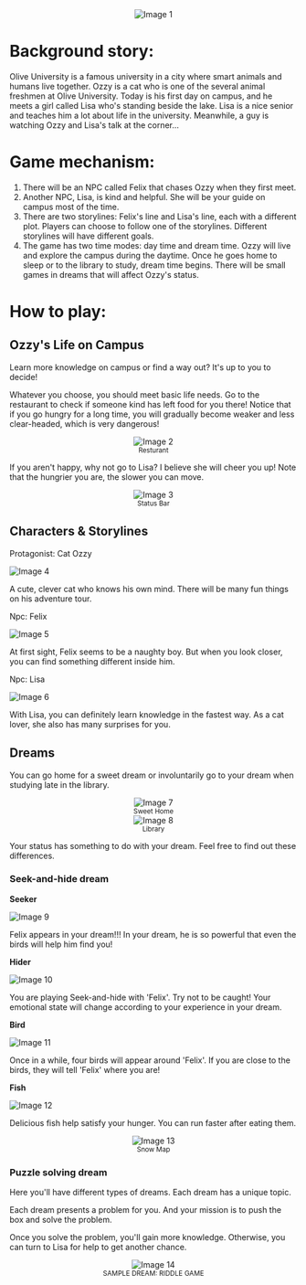 <div align="center">
  <img src="https://github.com/cyrus-huang/Clever-Ozzy/assets/65390675/edf3fb0b-7d97-47a5-952f-9ef86b230fa3" alt="Image 1" />
  <br />
</div>

# Background story:

Olive University is a famous university in a city where smart animals and humans live together. Ozzy is a cat who is one of the several animal freshmen at Olive University. Today is his first day on campus, and he meets a girl called Lisa who's standing beside the lake. Lisa is a nice senior and teaches him a lot about life in the university. Meanwhile, a guy is watching Ozzy and Lisa's talk at the corner…

# Game mechanism:

1. There will be an NPC called Felix that chases Ozzy when they first meet.
2. Another NPC, Lisa, is kind and helpful. She will be your guide on campus most of the time.
3. There are two storylines: Felix's line and Lisa's line, each with a different plot. Players can choose to follow one of the storylines. Different storylines will have different goals.
4. The game has two time modes: day time and dream time. Ozzy will live and explore the campus during the daytime. Once he goes home to sleep or to the library to study, dream time begins. There will be small games in dreams that will affect Ozzy's status.

# How to play:

## Ozzy's Life on Campus

Learn more knowledge on campus or find a way out? It's up to you to decide!

Whatever you choose, you should meet basic life needs. Go to the restaurant to check if someone kind has left food for you there!
Notice that if you go hungry for a long time, you will gradually become weaker and less clear-headed, which is very dangerous!

<div align="center">
  <img src="https://github.com/cyrus-huang/Clever-Ozzy/assets/65390675/1817190d-3527-4726-b84e-d4ea6cfcd2c4" alt="Image 2" />
  <br />
  <sup>Resturant</sup>
</div>

If you aren't happy, why not go to Lisa? I believe she will cheer you up! Note that the hungrier you are, the slower you can move.

<div align="center">
  <img src="https://github.com/cyrus-huang/Clever-Ozzy/assets/65390675/26770ad7-24fd-42b9-9fe9-af5736f5ba2b" alt="Image 3" />
  <br />
  <sup>Status Bar</sup>
</div>

## Characters & Storylines

Protagonist: Cat Ozzy

<div align="left">
  <img src="https://github.com/cyrus-huang/Clever-Ozzy/assets/65390675/775214eb-1b1d-40c5-872c-f4a518dc799e" alt="Image 4" />
  <br />
</div>

A cute, clever cat who knows his own mind. There will be many fun things on his adventure tour.

Npc: Felix

<div align="left">
  <img src="https://github.com/cyrus-huang/Clever-Ozzy/assets/65390675/5dd99b10-3fae-48c7-8975-56a2d629526e" alt="Image 5" />
  <br />
</div>

At first sight, Felix seems to be a naughty boy. But when you look closer, you can find something different inside him.

Npc: Lisa

<div align="left">
  <img src="https://github.com/cyrus-huang/Clever-Ozzy/assets/65390675/59c2415f-4f4e-488e-9734-ba8414e82770" alt="Image 6" />
  <br />
</div>

With Lisa, you can definitely learn knowledge in the fastest way. As a cat lover, she also has many surprises for you.

## Dreams

You can go home for a sweet dream or involuntarily go to your dream when studying late in the library.

<div align="center">
  <img src="https://github.com/cyrus-huang/Clever-Ozzy/assets/65390675/98527cfa-b6a6-4cb4-b5c0-d540c80f1fa1" alt="Image 7" />
  <br />
  <sup>Sweet Home</sup>
</div>

<div align="center">
  <img src="https://github.com/cyrus-huang/Clever-Ozzy/assets/65390675/68bd0c91-03fe-4f5a-8d04-d6085ea15c01" alt="Image 8" />
  <br />
  <sup>Library</sup>
</div>

Your status has something to do with your dream. Feel free to find out these differences.

### Seek-and-hide dream

**Seeker**

<div align="left">
  <img src="https://github.com/cyrus-huang/Clever-Ozzy/assets/65390675/52e3ff8f-ee82-4ccd-9c7e-70691ea3cdf8" alt="Image 9" />
  <br />
</div>

Felix appears in your dream!!! In your dream, he is so powerful that even the birds will help him find you!

**Hider**

<div align="left">
  <img src="https://github.com/cyrus-huang/Clever-Ozzy/assets/65390675/33f3512a-3588-445b-8128-f5490907db66" alt="Image 10" />
  <br />
</div>

You are playing Seek-and-hide with 'Felix'. Try not to be caught! Your emotional state will change according to your experience in your dream.

**Bird**

<div align="left">
  <img src="https://github.com/cyrus-huang/Clever-Ozzy/assets/65390675/d78faa88-3e7b-462c-b1df-783f6f811246" alt="Image 11" />
  <br />
</div>

Once in a while, four birds will appear around 'Felix'. If you are close to the birds, they will tell 'Felix' where you are!

**Fish**

<div align="left">
  <img src="https://github.com/cyrus-huang/Clever-Ozzy/assets/65390675/3c5f1c31-1a96-42cc-801d-02db28e403a4" alt="Image 12" />
  <br />
</div>

Delicious fish help satisfy your hunger. You can run faster after eating them.

<div align="center">
  <img src="https://github.com/cyrus-huang/Clever-Ozzy/assets/65390675/a7926799-859a-46f5-8f71-3df0b73b1160" alt="Image 13" />
  <br />
  <sup>Snow Map</sup>
</div>


### Puzzle solving dream

Here you'll have different types of dreams. Each dream has a unique topic.

Each dream presents a problem for you. And your mission is to push the box and solve the problem.

Once you solve the problem, you'll gain more knowledge. Otherwise, you can turn to Lisa for help to get another chance.

<div align="center">
  <img src="https://github.com/cyrus-huang/Clever-Ozzy/assets/65390675/2de3ab37-f0f0-4912-8b6e-516fab7f56c2" alt="Image 14" />
  <br />
  <sup>SAMPLE DREAM: RIDDLE GAME</sup>
</div>

